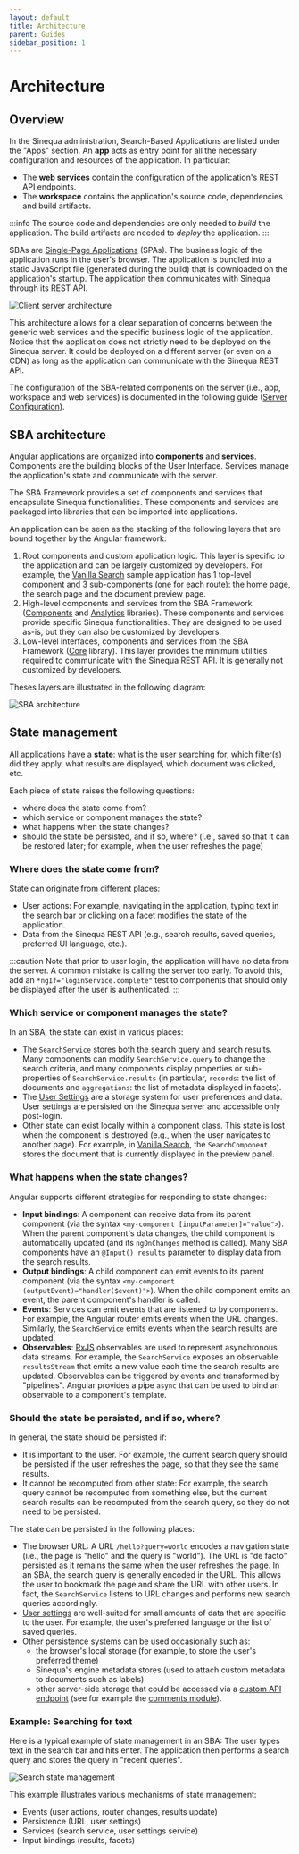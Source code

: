 ```yaml
---
layout: default
title: Architecture
parent: Guides
sidebar_position: 1
---
```


# Architecture

## Overview

In the Sinequa administration, Search-Based Applications are listed under the "Apps" section. An **app** acts as entry point for all the necessary configuration and resources of the application. In particular:

- The **web services** contain the configuration of the application's REST API endpoints.
- The **workspace** contains the application's source code, dependencies and build artifacts.

:::info
The source code and dependencies are only needed to *build* the application. The build artifacts are needed to *deploy* the application.
:::

SBAs are [Single-Page Applications](https://en.wikipedia.org/wiki/Single-page_application) (SPAs). The business logic of the application runs in the user's browser. The application is bundled into a static JavaScript file (generated during the build) that is downloaded on the application's startup. The application then communicates with Sinequa through its REST API.

![Client server architecture](/assets/guides/client-server.png)

This architecture allows for a clear separation of concerns between the generic web services and the specific business logic of the application. Notice that the application does not strictly need to be deployed on the Sinequa server. It could be deployed on a different server (or even on a CDN) as long as the application can communicate with the Sinequa REST API.

The configuration of the SBA-related components on the server (i.e., app, workspace and web services) is documented in the following guide ([Server Configuration](2-server-config.md)).

## SBA architecture

Angular applications are organized into **components** and **services**. Components are the building blocks of the User Interface. Services manage the application's state and communicate with the server.

The SBA Framework provides a set of components and services that encapsulate Sinequa functionalities. These components and services are packaged into libraries that can be imported into applications.

An application can be seen as the stacking of the following layers that are bound together by the Angular framework:

1. Root components and custom application logic. This layer is specific to the application and can be largely customized by developers. For example, the [Vanilla Search](../apps/2-vanilla-search.md) sample application has 1 top-level component and 3 sub-components (one for each route): the home page, the search page and the document preview page.
2. High-level components and services from the SBA Framework ([Components](../libraries/components/components.md) and [Analytics](../libraries/analytics/analytics.md) libraries). These components and services provide specific Sinequa functionalities. They are designed to be used as-is, but they can also be customized by developers.
3. Low-level interfaces, components and services from the SBA Framework ([Core](../libraries/core/core.md) library). This layer provides the minimum utilities required to communicate with the Sinequa REST API. It is generally not customized by developers.

Theses layers are illustrated in the following diagram:

![SBA architecture](/assets/guides/sba-architecture.png)

## State management

All applications have a **state**: what is the user searching for, which filter(s) did they apply, what results are displayed, which document was clicked, etc.

Each piece of state raises the following questions:
- where does the state come from?
- which service or component manages the state?
- what happens when the state changes?
- should the state be persisted, and if so, where? (i.e., saved so that it can be restored later; for example, when the user refreshes the page)

### Where does the state come from?

State can originate from different places:

- User actions: For example, navigating in the application, typing text in the search bar or clicking on a facet modifies the state of the application.
- Data from the Sinequa REST API (e.g., search results, saved queries, preferred UI language, etc.).

:::caution
Note that prior to user login, the application will have no data from the server. A common mistake is calling the server too early. To avoid this, add an `*ngIf="loginService.complete"` test to components that should only be displayed after the user is authenticated.
:::

### Which service or component manages the state?

In an SBA, the state can exist in various places:

- The `SearchService` stores both the search query and search results. Many components can modify `SearchService.query` to change the search criteria, and many components display properties or sub-properties of `SearchService.results` (in particular, `records`: the list of documents and `aggregations`: the list of metadata displayed in facets).
- The [User Settings](../libraries/components/user-settings.md) are a storage system for user preferences and data. User settings are persisted on the Sinequa server and accessible only post-login.
- Other state can exist locally within a component class. This state is lost when the component is destroyed (e.g., when the user navigates to another page). For example, in [Vanilla Search](../apps/2-vanilla-search.md), the `SearchComponent` stores the document that is currently displayed in the preview panel.

### What happens when the state changes?

Angular supports different strategies for responding to state changes:

- **Input bindings**: A component can receive data from its parent component (via the syntax `<my-component [inputParameter]="value">`). When the parent component's data changes, the child component is automatically updated (and its `ngOnChanges` method is called). Many SBA components have an `@Input() results` parameter to display data from the search results.
- **Output bindings**: A child component can emit events to its parent component (via the syntax `<my-component (outputEvent)="handler($event)">`). When the child component emits an event, the parent component's handler is called.
- **Events**: Services can emit events that are listened to by components. For example, the Angular router emits events when the URL changes. Similarly, the `SearchService` emits events when the search results are updated.
- **Observables**: [RxJS](https://rxjs.dev/) observables are used to represent asynchronous data streams. For example, the `SearchService` exposes an observable `resultsStream` that emits a new value each time the search results are updated. Observables can be triggered by events and transformed by "pipelines". Angular provides a pipe `async` that can be used to bind an observable to a component's template.

### Should the state be persisted, and if so, where?

In general, the state should be persisted if:

- It is important to the user. For example, the current search query should be persisted if the user refreshes the page, so that they see the same results.
- It cannot be recomputed from other state: For example, the search query cannot be recomputed from something else, but the current search results can be recomputed from the search query, so they do not need to be persisted.

The state can be persisted in the following places:

- The browser URL: A URL `/hello?query=world` encodes a navigation state (i.e., the page is "hello" and the query is "world"). The URL is "de facto" persisted as it remains the same when the user refreshes the page. In an SBA, the search query is generally encoded in the URL. This allows the user to bookmark the page and share the URL with other users. In fact, the `SearchService` listens to URL changes and performs new search queries accordingly.
- [User settings](../libraries/components/user-settings.md) are well-suited for small amounts of data that are specific to the user. For example, the user's preferred language or the list of saved queries.
- Other persistence systems can be used occasionally such as:
  - the browser's local storage (for example, to store the user's preferred theme)
  - Sinequa's engine metadata stores (used to attach custom metadata to documents such as labels)
  - other server-side storage that could be accessed via a [custom API endpoint](../tipstricks/plugins.md) (see for example the [comments module](../libraries/components/comments.md)).

### Example: Searching for text

Here is a typical example of state management in an SBA: The user types text in the search bar and hits enter. The application then performs a search query and stores the query in "recent queries".

![Search state management](/assets/guides/state-management.png)

This example illustrates various mechanisms of state management:
- Events (user actions, router changes, results update)
- Persistence (URL, user settings)
- Services (search service, user settings service)
- Input bindings (results, facets)
